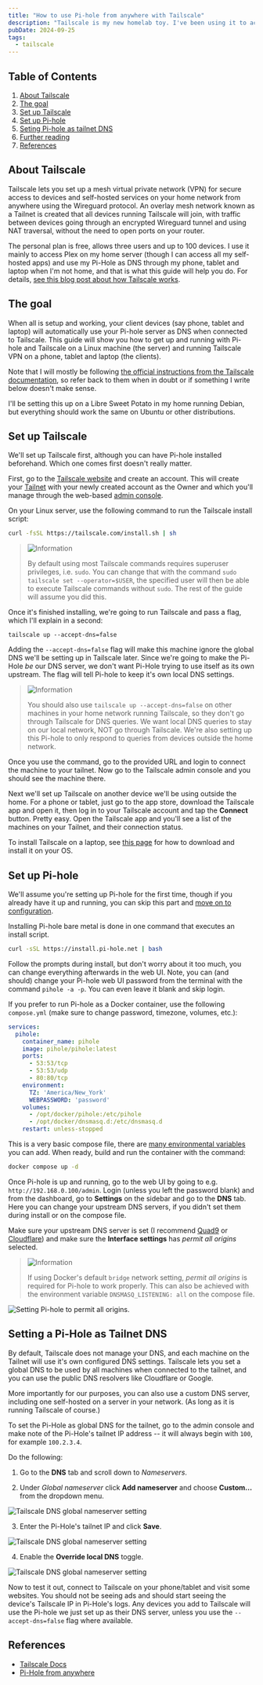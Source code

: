 ```yaml
---
title: "How to use Pi-hole from anywhere with Tailscale"
description: "Tailscale is my new homelab toy. I've been using it to access my media on the go, to connect to a VPS for sharing my Plex library with family, and now with on-the-go adblocking on my phone, tablet and laptop. Here's how. "
pubDate: 2024-09-25
tags:
  - tailscale
---
```


## Table of Contents

1. [About Tailscale](#about)
2. [The goal](#goal)
3. [Set up Tailscale](#tailscale)
4. [Set up Pi-hole](#pihole)
5. [Seting Pi-hole as tailnet DNS](#dns)
6. [Further reading](#more)
7. [References](#ref)

<div id='about'/>

## About Tailscale

Tailscale lets you set up a mesh virtual private network (VPN) for secure access to devices and self-hosted services on your home network from anywhere using the Wireguard protocol. An overlay mesh network known as a Tailnet is created that all devices running Tailscale will join, with traffic between devices going through an encrypted Wireguard tunnel and using NAT traversal, without the need to open ports on your router.

The personal plan is free, allows three users and up to 100 devices. I use it mainly to access Plex on my home server (though I can access all my self-hosted apps) and use my Pi-Hole as DNS through my phone, tablet and laptop when I'm not home, and that is what this guide will help you do. For details, <a href="https://tailscale.com/blog/how-tailscale-works" target="_blank">see this blog post about how Tailscale works</a>.

<div id='goal'/>

## The goal

When all is setup and working, your client devices (say phone, tablet and laptop) will automatically use your Pi-hole server as DNS when connected to Tailscale. This guide will show you how to get up and running with Pi-hole and Tailscale on a Linux machine (the server) and running Tailscale VPN on a phone, tablet and laptop (the clients).

Note that I will mostly be following <a href="https://tailscale.com/kb/1114/pi-hole" target="_blank">the official instructions from the Tailscale documentation</a>, so refer back to them when in doubt or if something I write below doesn't make sense.

I'll be setting this up on a Libre Sweet Potato in my home running Debian, but everything should work the same on Ubuntu or other distributions.

<div id='tailscale'/>

## Set up Tailscale

We'll set up Tailscale first, although you can have Pi-hole installed beforehand. Which one comes first doesn't really matter.

First, go to the <a href="https://tailscale.com" target="_blank">Tailscale website</a> and create an account. This will create your <a href="https://tailscale.com/kb/1136/tailnet" target="_blank">Tailnet</a> with your newly created account as the Owner and which you'll manage through the web-based <a href="https://login.tailscale.com/admin" target="_blank">admin console</a>.

On your Linux server, use the following command to run the Tailscale install script:

```bash
curl -fsSL https://tailscale.com/install.sh | sh
```

> <img src="/assets/info.svg" class="info" loading="lazy" decoding="async" alt="Information">
>
> By default using most Tailscale commands requires superuser privileges, i.e. `sudo`. You can change that with the command `sudo tailscale set --operator=$USER`, the specified user will then be able to execute Tailscale commands without `sudo`. The rest of the guide will assume you did this.

Once it's finished installing, we're going to run Tailscale and pass a flag, which I'll explain in a second: 

```
tailscale up --accept-dns=false
```

Adding the `--accept-dns=false` flag will make this machine ignore the global DNS we'll be setting up in Tailscale later. Since we're going to make the Pi-Hole _be_ our DNS server, we don't want Pi-Hole trying to use itself as its own upstream. The flag will tell Pi-hole to keep it's own local DNS settings.

> <img src="/assets/info.svg" class="info" loading="lazy" decoding="async" alt="Information">
>
> You should also use `tailscale up --accept-dns=false` on other machines in your home network running Tailscale, so they don't go through Tailscale for DNS queries. We want local DNS queries to stay on our local network, NOT go through Tailscale. We're also setting up this Pi-hole to only respond to queries from devices outside the home network.

Once you use the command, go to the provided URL and login to connect the machine to your tailnet. Now go to the Tailscale admin console and you should see the machine there.

Next we'll set up Tailscale on another device we'll be using outside the home. For a phone or tablet, just go to the app store, download the Tailscale app and open it, then log in to your Tailscale account and tap the **Connect** button. Pretty easy. Open the Tailscale app and you'll see a list of the machines on your Tailnet, and their connection status.

To install Tailscale on a laptop, see <a href="https://tailscale.com/download" target="_blank">this page</a> for how to download and install it on your OS.

<div id='pihole'/>

## Set up Pi-hole

We'll assume you're setting up Pi-hole for the first time, though if you already have it up and running, you can skip this part and <a href="#config">move on to configuration</a>.

Installing Pi-hole bare metal is done in one command that executes an install script.

```bash
curl -sSL https://install.pi-hole.net | bash
```

Follow the prompts during install, but don't worry about it too much, you can change everything afterwards in the web UI. Note, you can (and should) change your Pi-hole web UI password from the terminal with the command `pihole -a -p`. You can even leave it blank and skip login.

If you prefer to run Pi-hole as a Docker container, use the following `compose.yml` (make sure to change password, timezone, volumes, etc.):

```yaml
services:
  pihole:
    container_name: pihole
    image: pihole/pihole:latest
    ports:
      - 53:53/tcp
      - 53:53/udp
      - 80:80/tcp
    environment:
      TZ: 'America/New_York'
      WEBPASSWORD: 'password'
    volumes:
      - /opt/docker/pihole:/etc/pihole
      - /opt/docker/dnsmasq.d:/etc/dnsmasq.d
    restart: unless-stopped
```

This is a very basic compose file, there are <a href="https://github.com/pi-hole/docker-pi-hole?tab=readme-ov-file#environment-variables" target="_blank">many environmental variables</a> you can add. When ready, build and run the container with the command:

```bash
docker compose up -d
```

<div id='config'/>

Once Pi-hole is up and running, go to the web UI by going to e.g. `http://192.168.0.100/admin`. Login (unless you left the password blank) and from the dashboard, go to **Settings** on the sidebar and go to the **DNS** tab. Here you can change your upstream DNS servers, if you didn't set them during install or on the compose file.

Make sure your upstream DNS server is set (I recommend <a href="https://quad9.net" target="_blank">Quad9</a> or <a href="https://one.one.one.one" target="_blank">Cloudflare</a>) and make sure the **Interface settings** has _permit all origins_ selected.

> <img src="/assets/info.svg" class="info" loading="lazy" decoding="async" alt="Information">
>
> If using Docker's default `bridge` network setting, _permit all origins_ is required for Pi-hole to work properly. This can also be achieved with the environment variable `DNSMASQ_LISTENING: all` on the compose file.

![Setting Pi-hole to permit all origins.](../../img/blog/pihole-tailscale-interface.png)

<div id='dns'/>

## Setting a Pi-Hole as Tailnet DNS

By default, Tailscale does not manage your DNS, and each machine on the Tailnet will use it's own configured DNS settings. Tailscale lets you set a global DNS to be used by all machines when connected to the tailnet, and you can use the public DNS resolvers like Cloudflare or Google.

More importantly for our purposes, you can also use a custom DNS server, including one self-hosted on a server in your network. (As long as it is running Tailscale of course.)

To set the Pi-Hole as global DNS for the tailnet, go to the admin console and make note of the Pi-Hole's tailnet IP address -- it will always begin with `100`, for example `100.2.3.4`. 

Do the following:

1. Go to the **DNS** tab and scroll down to _Nameservers_.

2. Under _Global nameserver_ click **Add nameserver** and choose **Custom...** from the dropdown menu.

![Tailscale DNS global nameserver setting](../../img/blog/tailscale-dns1.png)

3. Enter the Pi-Hole's tailnet IP and click **Save**.

![Tailscale DNS global nameserver setting](../../img/blog/tailscale-dns2.png)

4. Enable the **Override local DNS** toggle.

![Tailscale DNS global nameserver setting](../../img/blog/tailscale-dns3.png)

Now to test it out, connect to Tailscale on your phone/tablet and visit some websites. You should not be seeing ads and should start seeing the device's Tailscale IP in Pi-Hole's logs. Any devices you add to Tailscale will use the Pi-hole we just set up as their DNS server, unless you use the `--accept-dns=false` flag where available.

<div id='ref'/>

## References

- <a href="https://tailscale.com/kb" target="_blank">Tailscale Docs</a>
- <a href="https://tailscale.com/kb/1114/pi-hole" target="_blank">Pi-Hole from anywhere</a>
